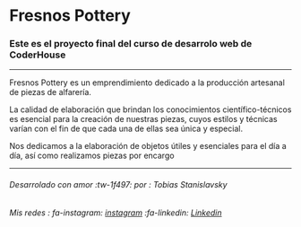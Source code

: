# Fresnos Pottery   


### Este es el proyecto final del curso de desarrolo web de CoderHouse


------------
Fresnos Pottery es un emprendimiento dedicado a la producción artesanal de piezas de alfarería.

 La calidad de elaboración que brindan los conocimientos científico-técnicos es esencial para la creación de nuestras piezas, cuyos estilos y técnicas varían con el fin de que cada una de ellas sea única y especial.

 Nos dedicamos a la elaboración de objetos útiles y esenciales para el día a día, así como realizamos piezas por encargo
 
 

------------




###### Desarrolado con amor :tw-1f497: por :  Tobias Stanislavsky

###### Mis redes  :  fa-instagram: [instagram](https://www.instagram.com/toby.stani/?hl=es "instagram")       :fa-linkedin: [Linkedin](https://www.linkedin.com/in/tobias-stanislavsky-14641a22b/ "Linkedin")
